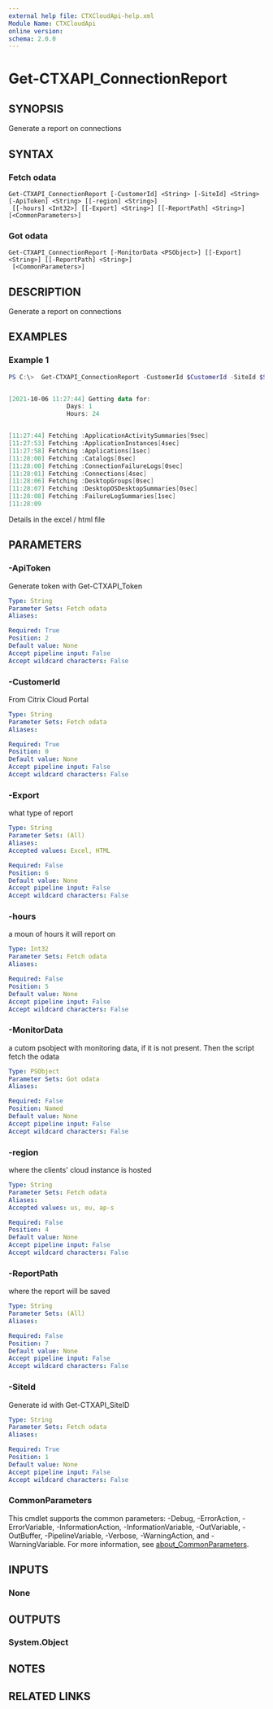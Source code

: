 ```yaml
---
external help file: CTXCloudApi-help.xml
Module Name: CTXCloudApi
online version:
schema: 2.0.0
---
```


# Get-CTXAPI_ConnectionReport

## SYNOPSIS
Generate a report on connections

## SYNTAX

### Fetch odata
```
Get-CTXAPI_ConnectionReport [-CustomerId] <String> [-SiteId] <String> [-ApiToken] <String> [[-region] <String>]
 [[-hours] <Int32>] [[-Export] <String>] [[-ReportPath] <String>] [<CommonParameters>]
```

### Got odata
```
Get-CTXAPI_ConnectionReport [-MonitorData <PSObject>] [[-Export] <String>] [[-ReportPath] <String>]
 [<CommonParameters>]
```

## DESCRIPTION
Generate a report on connections

## EXAMPLES

### Example 1
```powershell
PS C:\>  Get-CTXAPI_ConnectionReport -CustomerId $CustomerId -SiteId $SiteID -ApiToken $ApiToken -region ap-s -hours 24 -Export Excel -ReportPath C:\Temp


[2021-10-06 11:27:44] Getting data for:
				Days: 1
				Hours: 24


[11:27:44] Fetching :ApplicationActivitySummaries[9sec]
[11:27:53] Fetching :ApplicationInstances[4sec]
[11:27:58] Fetching :Applications[1sec]
[11:28:00] Fetching :Catalogs[0sec]
[11:28:00] Fetching :ConnectionFailureLogs[0sec]
[11:28:01] Fetching :Connections[4sec]
[11:28:06] Fetching :DesktopGroups[0sec]
[11:28:07] Fetching :DesktopOSDesktopSummaries[0sec]
[11:28:08] Fetching :FailureLogSummaries[1sec]
[11:28:09
```

Details in the excel / html file

## PARAMETERS

### -ApiToken
 Generate token with Get-CTXAPI_Token

```yaml
Type: String
Parameter Sets: Fetch odata
Aliases:

Required: True
Position: 2
Default value: None
Accept pipeline input: False
Accept wildcard characters: False
```

### -CustomerId
 From Citrix Cloud Portal

```yaml
Type: String
Parameter Sets: Fetch odata
Aliases:

Required: True
Position: 0
Default value: None
Accept pipeline input: False
Accept wildcard characters: False
```

### -Export
 what type of report

```yaml
Type: String
Parameter Sets: (All)
Aliases:
Accepted values: Excel, HTML

Required: False
Position: 6
Default value: None
Accept pipeline input: False
Accept wildcard characters: False
```

### -hours
a moun of hours it will report on


```yaml
Type: Int32
Parameter Sets: Fetch odata
Aliases:

Required: False
Position: 5
Default value: None
Accept pipeline input: False
Accept wildcard characters: False
```

### -MonitorData
a cutom psobject with monitoring data, if it is not present. Then the script fetch the odata


```yaml
Type: PSObject
Parameter Sets: Got odata
Aliases:

Required: False
Position: Named
Default value: None
Accept pipeline input: False
Accept wildcard characters: False
```

### -region
where the clients' cloud instance is hosted


```yaml
Type: String
Parameter Sets: Fetch odata
Aliases:
Accepted values: us, eu, ap-s

Required: False
Position: 4
Default value: None
Accept pipeline input: False
Accept wildcard characters: False
```

### -ReportPath
 where the report will be saved


```yaml
Type: String
Parameter Sets: (All)
Aliases:

Required: False
Position: 7
Default value: None
Accept pipeline input: False
Accept wildcard characters: False
```

### -SiteId
 Generate id with Get-CTXAPI_SiteID

```yaml
Type: String
Parameter Sets: Fetch odata
Aliases:

Required: True
Position: 1
Default value: None
Accept pipeline input: False
Accept wildcard characters: False
```

### CommonParameters
This cmdlet supports the common parameters: -Debug, -ErrorAction, -ErrorVariable, -InformationAction, -InformationVariable, -OutVariable, -OutBuffer, -PipelineVariable, -Verbose, -WarningAction, and -WarningVariable. For more information, see [about_CommonParameters](http://go.microsoft.com/fwlink/?LinkID=113216).

## INPUTS

### None
## OUTPUTS

### System.Object
## NOTES

## RELATED LINKS
